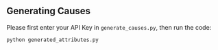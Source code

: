## Generating Causes
Please first enter your API Key in `generate_causes.py`, then run the code:
        
    python generated_attributes.py

